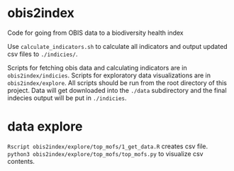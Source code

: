 # obis2index
Code for going from OBIS data to a biodiversity health index

Use `calculate_indicators.sh` to calculate all indicators and output updated csv files to `./indicies/`.

Scripts for fetching obis data and calculating indicators are in `obis2index/indicies`.
Scripts for exploratory data visualizations are in `obis2index/explore`.
All scripts should be run from the root directory of this project.
Data will get downloaded into the `./data` subdirectory and the final indecies output will be put in `./indicies`.


# data explore
`Rscript obis2index/explore/top_mofs/1_get_data.R` creates csv file.
`python3 obis2index/explore/top_mofs/top_mofs.py` to visualize csv contents.
